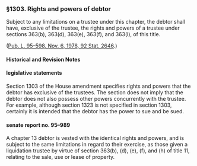### §1303. Rights and powers of debtor ###

Subject to any limitations on a trustee under this chapter, the debtor shall have, exclusive of the trustee, the rights and powers of a trustee under sections 363(b), 363(d), 363(e), 363(f), and 363(l), of this title.

([Pub. L. 95–598, Nov. 6, 1978, 92 Stat. 2646](/statviewer.htm?volume=92&page=2646).)

#### Historical and Revision Notes ####

#### legislative statements ####

Section 1303 of the House amendment specifies rights and powers that the debtor has exclusive of the trustees. The section does not imply that the debtor does not also possess other powers concurrently with the trustee. For example, although section 1323 is not specified in section 1303, certainly it is intended that the debtor has the power to sue and be sued.

#### senate report no. 95–989 ####

A chapter 13 debtor is vested with the identical rights and powers, and is subject to the same limitations in regard to their exercise, as those given a liquidation trustee by virtue of section 363(b), (d), (e), (f), and (h) of title 11, relating to the sale, use or lease of property.